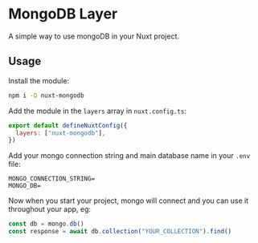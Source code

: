 # MongoDB Layer

A simple way to use mongoDB in your Nuxt project.

## Usage

Install the module:

```sh
npm i -D nuxt-mongodb
```

Add the module in the `layers` array in `nuxt.config.ts`:

```js
export default defineNuxtConfig({
  layers: ["nuxt-mongodb"],
})
```

Add your mongo connection string and main database name in your `.env` file:

```
MONGO_CONNECTION_STRING=
MONGO_DB=
```

Now when you start your project, mongo will connect and you can use it throughout your app, eg:

```js
const db = mongo.db()
const response = await db.collection("YOUR_COLLECTION").find()
```
